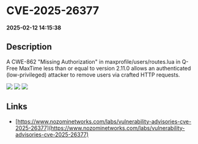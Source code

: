 # CVE-2025-26377

**2025-02-12 14:15:38**

## Description
A CWE-862 "Missing Authorization" in maxprofile/users/routes.lua in Q-Free MaxTime less than or equal to version 2.11.0 allows an authenticated (low-privileged) attacker to remove users via crafted HTTP requests.

![](https://img.shields.io/static/v1?label=Score&message=8.1&color=red)
![](https://img.shields.io/static/v1?label=Severity&message=HIGH&color=red)
![](https://img.shields.io/static/v1?label=CWE&message=Auth&color=green)

## Links
- [https://www.nozominetworks.com/labs/vulnerability-advisories-cve-2025-26377](https://www.nozominetworks.com/labs/vulnerability-advisories-cve-2025-26377)
